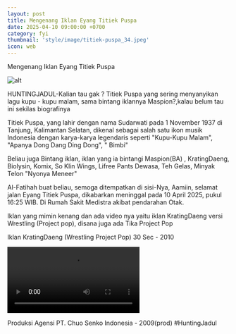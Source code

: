 ```yaml
---
layout: post
title: Mengenang Iklan Eyang Titiek Puspa
date: 2025-04-10 09:00:00 +0700
category: fyi
thumbnail: 'style/image/titiek-puspa_34.jpeg'
icon: web
---
```

Mengenang Iklan Eyang Titiek Puspa

![alt](https://blogger.googleusercontent.com/img/b/R29vZ2xl/AVvXsEgt-EpnYmFj00rZVpMEkuNdLvshM9a6bIwwlJR6DIlex2dgQqZv7x1xB8v5hTdTABvGITooOdjODfPOYAvpGoSe4KScnQ2cyMRXJXUTmiXb9It5kUmd_HtWJDsmUWQqCTipezwDGGG6qpfZ-rXU618b4K18bxmH7d4CXC72c9TIuyzOvOG0RaQtZmPOh34/s933/titiek-puspa_34.jpeg)


HUNTINGJADUL-Kalian tau gak ? Titiek Puspa yang sering menyanyikan lagu kupu - kupu malam, sama bintang iklannya Maspion?,kalau belum tau ini sekilas biografinya


Titiek Puspa, yang lahir dengan nama Sudarwati pada 1 November 1937 di Tanjung, Kalimantan Selatan, dikenal sebagai salah satu ikon musik Indonesia dengan karya-karya legendaris seperti "Kupu-Kupu Malam", "Apanya Dong Dang Ding Dong", " Bimbi"


Beliau juga Bintang iklan, iklan yang ia bintangi Maspion(BA) , KratingDaeng, Biolysin, Komix, So Klin Wings, Lifree Pants Dewasa, Teh Gelas, Minyak Telon "Nyonya Meneer"


Al-Fatihah buat beliau, semoga ditempatkan di sisi-Nya, Aamiin, selamat jalan Eyang Titiek Puspa, dikabarkan meninggal pada 10 April 2025, pukul 16:25 WIB. Di Rumah Sakit Medistra akibat pendarahan Otak.



Iklan yang mimin kenang dan ada video nya yaitu iklan KratingDaeng versi Wrestling (Project pop), disana juga ada Tika Project Pop


Iklan KratingDaeng (Wrestling Project Pop) 30 Sec - 2010

![video_alt](https://cdn.videy.co/Ino8AjOs1.mp4)

Produksi Agensi PT. Chuo Senko Indonesia - 2009(prod) #HuntingJadul
